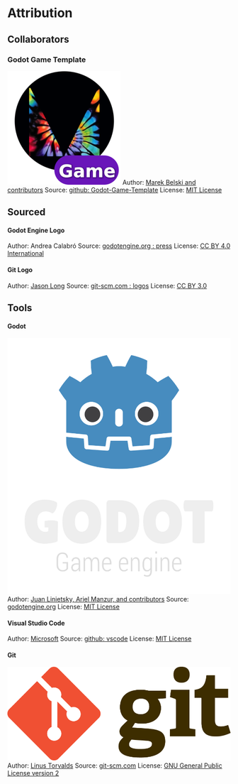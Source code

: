 # Attribution
## Collaborators

### Godot Game Template
![Maaack Plugin Icon](/addons/maaacks_game_template/assets/plugin_logo/logo.png)
Author: [Marek Belski and contributors](https://github.com/Maaack/Godot-Game-Template/graphs/contributors)
Source: [github: Godot-Game-Template](https://github.com/Maaack/Godot-Game-Template)
License: [MIT License](LICENSE.txt)

## Sourced
#### Godot Engine Logo
Author: Andrea Calabró
Source: [godotengine.org : press](https://godotengine.org/press/)
License: [CC BY 4.0 International](https://github.com/godotengine/godot/blob/master/LOGO_LICENSE.txt)

#### Git Logo
Author: [Jason Long](https://bsky.app/profile/jasonlong.me)
Source: [git-scm.com : logos](https://git-scm.com/downloads/logos)
License: [CC BY 3.0](https://creativecommons.org/licenses/by/3.0/)

## Tools
#### Godot
![Godot Engine Logo](/addons/maaacks_game_template/assets/godot_engine_logo/logo_vertical_color_dark.png)
Author: [Juan Linietsky, Ariel Manzur, and contributors](https://godotengine.org/contact)
Source: [godotengine.org](https://godotengine.org/)
License: [MIT License](https://github.com/godotengine/godot/blob/master/LICENSE.txt)

#### Visual Studio Code
Author: [Microsoft](https://opensource.microsoft.com/)
Source: [github: vscode](https://github.com/microsoft/vscode)
License: [MIT License](https://github.com/microsoft/vscode/blob/main/LICENSE.txt)

#### Git
![Git Logo](/addons/maaacks_game_template/assets/git_logo/Git-Logo-2Color.png)
Author: [Linus Torvalds](https://github.com/torvalds)
Source: [git-scm.com](https://git-scm.com/downloads)
License: [GNU General Public License version 2](https://opensource.org/licenses/GPL-2.0)
